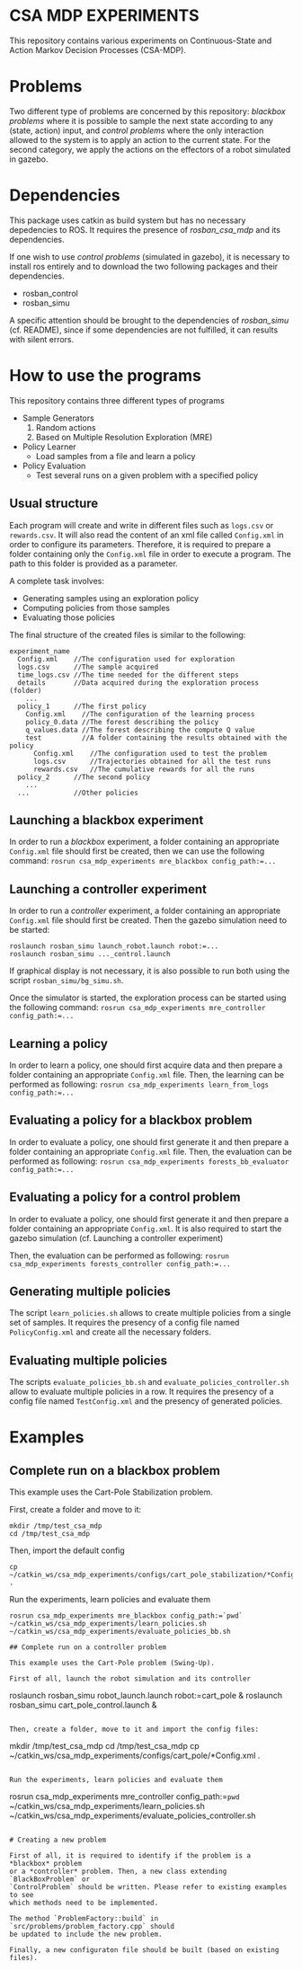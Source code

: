 CSA MDP EXPERIMENTS
===================

This repository contains various experiments on Continuous-State and Action
Markov Decision Processes (CSA-MDP).

# Problems
Two different type of problems are concerned by this repository:
*blackbox problems* where it is possible to sample the next state according
to any (state, action) input, and *control problems* where the only interaction
allowed to the system is to apply an action to the current state. For the second
category, we apply the actions on the effectors of a robot simulated in gazebo.

# Dependencies
This package uses catkin as build system but has no necessary depedencies
to ROS. It requires the presence of *rosban_csa_mdp* and its dependencies.

If one wish to use *control problems* (simulated in gazebo), it is necessary to
install ros entirely and to download the two following packages and their
dependencies.

- rosban_control
- rosban_simu

A specific attention should be brought to the dependencies of *rosban_simu*
(cf. README), since if some dependencies are not fulfilled, it can results with
silent errors.


# How to use the programs

This repository contains three different types of programs

- Sample Generators
  1. Random actions
  2. Based on Multiple Resolution Exploration (MRE)
- Policy Learner
  - Load samples from a file and learn a policy
- Policy Evaluation
  - Test several runs on a given problem with a specified policy

## Usual structure

Each program will create and write in different files such as `logs.csv` or
`rewards.csv`. It will also read the content of an xml file called `Config.xml`
in order to configure its parameters. Therefore, it is required to prepare a
folder containing only the `Config.xml` file in order to execute a program. The
path to this folder is provided as a parameter.

A complete task involves:
- Generating samples using an exploration policy
- Computing policies from those samples
- Evaluating those policies

The final structure of the created files is similar to the following:

```
experiment_name
  Config.xml    //The configuration used for exploration
  logs.csv      //The sample acquired
  time_logs.csv //The time needed for the different steps
  details       //Data acquired during the exploration process (folder)
    ...
  policy_1      //The first policy
    Config.xml    //The configuration of the learning process
    policy_0.data //The forest describing the policy
    q_values.data //The forest describing the compute Q value
    test          //A folder containing the results obtained with the policy
      Config.xml    //The configuration used to test the problem
      logs.csv      //Trajectories obtained for all the test runs
      rewards.csv   //The cumulative rewards for all the runs
  policy_2      //The second policy
    ...
  ...           //Other policies
```

## Launching a blackbox experiment

In order to run a *blackbox* experiment, a folder containing an appropriate
`Config.xml` file should first be created, then we can use the following
command: `rosrun csa_mdp_experiments mre_blackbox config_path:=...`

## Launching a controller experiment

In order to run a *controller* experiment, a folder containing an appropriate
`Config.xml` file should first be created. Then the gazebo simulation need to
be started:

```
roslaunch rosban_simu launch_robot.launch robot:=...
roslaunch rosban_simu ..._control.launch
```

If graphical display is not necessary, it is also possible to run both using
the script `rosban_simu/bg_simu.sh`.

Once the simulator is started, the exploration process can be started using the
following command: `rosrun csa_mdp_experiments mre_controller config_path:=...`

## Learning a policy

In order to learn a policy, one should first acquire data and then prepare a
folder containing an appropriate `Config.xml` file. Then, the learning can be
performed as following:
`rosrun csa_mdp_experiments learn_from_logs config_path:=...`

## Evaluating a policy for a blackbox problem

In order to evaluate a policy, one should first generate it and then prepare a
folder containing an appropriate `Config.xml` file. Then, the evaluation can be
performed as following:
`rosrun csa_mdp_experiments forests_bb_evaluator config_path:=...`

## Evaluating a policy for a control problem
In order to evaluate a policy, one should first generate it and then prepare a
folder containing an appropriate `Config.xml`. It is also required to start the
gazebo simulation (cf. Launching a controller experiment)

Then, the evaluation can be performed as following:
`rosrun csa_mdp_experiments forests_controller config_path:=...`

## Generating multiple policies

The script `learn_policies.sh` allows to create multiple policies from a single
set of samples. It requires the presency of a config file named
`PolicyConfig.xml` and create all the necessary folders.

## Evaluating multiple policies

The scripts `evaluate_policies_bb.sh` and `evaluate_policies_controller.sh`
allow to evaluate multiple policies in a row. It requires the presency of a
config file named `TestConfig.xml` and the presency of generated policies.

# Examples

## Complete run on a blackbox problem

This example uses the Cart-Pole Stabilization problem.

First, create a folder and move to it:
```
mkdir /tmp/test_csa_mdp
cd /tmp/test_csa_mdp
```

Then, import the default config
```
cp ~/catkin_ws/csa_mdp_experiments/configs/cart_pole_stabilization/*Config.xml .
```

Run the experiments, learn policies and evaluate them
```
rosrun csa_mdp_experiments mre_blackbox config_path:=`pwd`
~/catkin_ws/csa_mdp_experiments/learn_policies.sh
~/catkin_ws/csa_mdp_experiments/evaluate_policies_bb.sh

## Complete run on a controller problem

This example uses the Cart-Pole problem (Swing-Up).

First of all, launch the robot simulation and its controller
```
roslaunch rosban_simu robot_launch.launch robot:=cart_pole &
roslaunch rosban_simu cart_pole_control.launch &
```

Then, create a folder, move to it and import the config files:
```
mkdir /tmp/test_csa_mdp
cd /tmp/test_csa_mdp
cp ~/catkin_ws/csa_mdp_experiments/configs/cart_pole/*Config.xml .
```

Run the experiments, learn policies and evaluate them
```
rosrun csa_mdp_experiments mre_controller config_path:=`pwd`
~/catkin_ws/csa_mdp_experiments/learn_policies.sh
~/catkin_ws/csa_mdp_experiments/evaluate_policies_controller.sh
```

# Creating a new problem

First of all, it is required to identify if the problem is a *blackbox* problem
or a *controller* problem. Then, a new class extending `BlackBoxProblem` or
`ControlProblem` should be written. Please refer to existing examples to see
which methods need to be implemented.

The method `ProblemFactory::build` in `src/problems/problem_factory.cpp` should
be updated to include the new problem.

Finally, a new configuraton file should be built (based on existing files).
